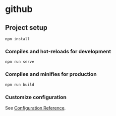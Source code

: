 # github
<!-- Search Github Users -->
<!-- 实现搜索github用户的功能  -->
<!--  Vue.prototype.$bus = this -->
## Project setup
```
npm install
```

### Compiles and hot-reloads for development
```
npm run serve
```

### Compiles and minifies for production
```
npm run build
```

### Customize configuration
See [Configuration Reference](https://cli.vuejs.org/config/).
 